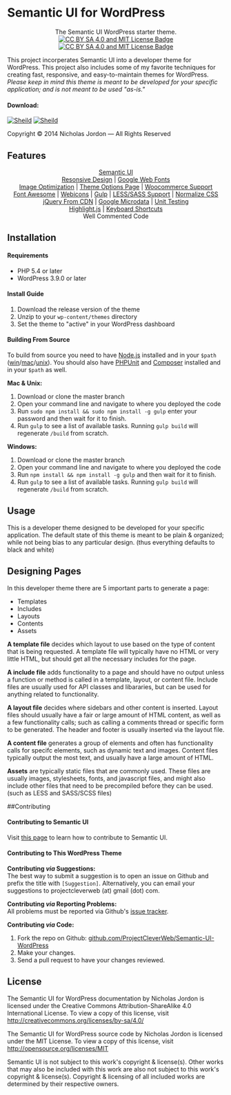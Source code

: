 # Semantic UI for WordPress

<p align="center">
	The Semantic UI WordPress starter theme.<br>
	<a target="_blank" href="https://raw.githubusercontent.com/ProjectCleverWeb/Semantic-UI-WordPress/master/LICENSE">
		<img src="http://img.shields.io/badge/Licenses-CC--BY--SA%204.0%20and%20MIT-37BF79.svg?style=flat" alt="CC BY SA 4.0 and MIT License Badge">
	</a>
	<a target="_blank" href="https://travis-ci.org/ProjectCleverWeb/Semantic-UI-WordPress">
		<img src="http://img.shields.io/travis/ProjectCleverWeb/Semantic-UI-WordPress.svg?style=flat" alt="CC BY SA 4.0 and MIT License Badge">
	</a>
</p>

This project incorperates Semantic UI into a developer theme for WordPress. This
project also includes some of my favorite techniques for creating fast,
responsive, and easy-to-maintain themes for WordPress. *Please keep in mind this
theme is meant to be developed for your specific application; and is not meant to
be used "as-is."*

#### Download:

[![Sheild](http://img.shields.io/badge/release-1.0.0--beta-blue.svg?style=flat)](https://github.com/ProjectCleverWeb/Semantic-UI-WordPress/archive/1.0.0-beta.zip) [![Sheild](http://img.shields.io/badge/branch-master-orange.svg?style=flat)](https://github.com/ProjectCleverWeb/Semantic-UI-WordPress/archive/master.zip)

Copyright &copy; 2014 Nicholas Jordon &mdash; All Rights Reserved

## Features

<p align="center">
	<a target="_blank" href="http://semantic-ui.com/">Semantic UI</a><br>
	<a target="_blank" href="http://en.wikipedia.org/wiki/Responsive_web_design">Resonsive Design</a> | <a target="_blank" href="https://www.google.com/fonts">Google Web Fonts</a><br>
	<a target="_blank" href="https://github.com/firetix/gulp-image-optimization">Image Optimization</a> | <a target="_blank" href="http://codex.wordpress.org/Theme_Development#Theme_Options">Theme Options Page</a> | <a target="_blank" href="http://docs.woothemes.com/document/third-party-custom-theme-compatibility/">Woocommerce Support</a><br>
	<a target="_blank" href="http://fortawesome.github.io/Font-Awesome/">Font Awesome</a> | <a target="_blank" href="https://github.com/adamfairhead/webicons">Webicons</a> | <a target="_blank" href="http://gulpjs.com/">Gulp</a> | <a target="_blank" href="http://sass-lang.com/">LESS/SASS Support</a> | <a target="_blank" href="http://necolas.github.io/normalize.css/">Normalize CSS</a><br>
	<a target="_blank" href="https://developers.google.com/speed/libraries/devguide">jQuery From CDN</a> | <a target="_blank" href="https://support.google.com/webmasters/answer/176035?hl=en&amp;ref_topic=4600447">Google Microdata</a> | <a target="_blank" href="https://travis-ci.org/ProjectCleverWeb/Semantic-UI-WordPress">Unit Testing</a><br>
	<a target="_blank" href="https://highlightjs.org/">Highlight.js</a> | <a target="_blank" href="http://craig.is/killing/mice">Keyboard Shortcuts</a><br>
	Well Commented Code
</p>

## Installation

#### Requirements

* PHP 5.4 or later
* WordPress 3.9.0 or later

#### Install Guide

1. Download the release version of the theme
2. Unzip to your `wp-content/themes` directory
3. Set the theme to "active" in your WordPress dashboard

#### Building From Source

To build from source you need to have [Node.js](http://nodejs.org/) installed
and in your `$path` ([win](http://www.computerhope.com/issues/ch000549.htm)/[mac](http://apple.stackexchange.com/questions/119125/mac-os-x-mavericks-add-to-path)/[unix](http://unix.stackexchange.com/questions/26047/how-to-correctly-add-a-path-to-path)).
You should also have [PHPUnit](https://phpunit.de/) and
[Composer](https://getcomposer.org/) installed and in your `$path` as well.

**Mac &amp; Unix:**

1. Download or clone the master branch
2. Open your command line and navigate to where you deployed the code
3. Run `sudo npm install && sudo npm install -g gulp` enter your password and then wait for it to finish.
4. Run `gulp` to see a list of available tasks. Running `gulp build` will regenerate `/build` from scratch.

**Windows:**

1. Download or clone the master branch
2. Open your command line and navigate to where you deployed the code
3. Run `npm install && npm install -g gulp` and then wait for it to finish.
4. Run `gulp` to see a list of available tasks. Running `gulp build` will regenerate `/build` from scratch.

## Usage

This is a developer theme designed to be developed for your specific application.
The default state of this theme is meant to be plain &amp; organized; while not
being bias to any particular design. (thus everything defaults to black and
white)

## Designing Pages

In this developer theme there are 5 important parts to generate a page:

- Templates
- Includes
- Layouts
- Contents
- Assets

**A template file** decides which layout to use based on the type of content
that is being requested. A template file will typically have no HTML or very
little HTML, but should get all the necessary includes for the page.

**A include file** adds functionality to a page and should have no output unless
a function or method is called in a template, layout, or content file. Include
files are usually used for API classes and libararies, but can be used for
anything related to functionality.

**A layout file** decides where sidebars and other content is inserted. Layout
files should usually have a fair or large amount of HTML content, as well as a
few functionality calls; such as calling a comments thread or specific form to
be generated. The header and footer is usually inserted via the layout file.

**A content file** generates a group of elements and often has functionality
calls for specifc elements, such as dynamic text and images. Content files
typically output the most text, and usually have a large amount of HTML.

**Assets** are typically static files that are commonly used. These files are
usually images, stylesheets, fonts, and javascript files, and might also
include other files that need to be precompiled before they can be used. (such
as LESS and SASS/SCSS files)

##Contributing

#### Contributing to Semantic UI

Visit [this page](http://semantic-ui.com/project/contributing.html#/contributing)
to learn how to contribute to Semantic UI.

#### Contributing to This WordPress Theme

**Contributing *via* Suggestions:** <br>
The best way to submit a suggestion is to open an issue on Github and prefix the
title with `[Suggestion]`. Alternatively, you can email your suggestions to
projectcleverweb (at) gmail (dot) com.

**Contributing *via* Reporting Problems:** <br>
All problems must be reported via Github's
[issue tracker](https://github.com/ProjectCleverWeb/Semantic-UI-WordPress/issues).

**Contributing *via* Code:**

1. Fork the repo on Github: [github.com/ProjectCleverWeb/Semantic-UI-WordPress](https://github.com/ProjectCleverWeb/Semantic-UI-WordPress)
2. Make your changes.
3. Send a pull request to have your changes reviewed.

## License

The Semantic UI for WordPress documentation by Nicholas Jordon is licensed
under the Creative Commons Attribution-ShareAlike 4.0 International License.
To view a copy of this license, visit http://creativecommons.org/licenses/by-sa/4.0/

The Semantic UI for WordPress source code by Nicholas Jordon is licensed under
the MIT License. To view a copy of this license, visit http://opensource.org/licenses/MIT

Semantic UI is not subject to this work's copyright &amp; license(s). Other
works that may also be included with this work are also not subject to this
work's copyright &amp; license(s). Copyright &amp; licensing of all included
works are determined by their respective owners.

